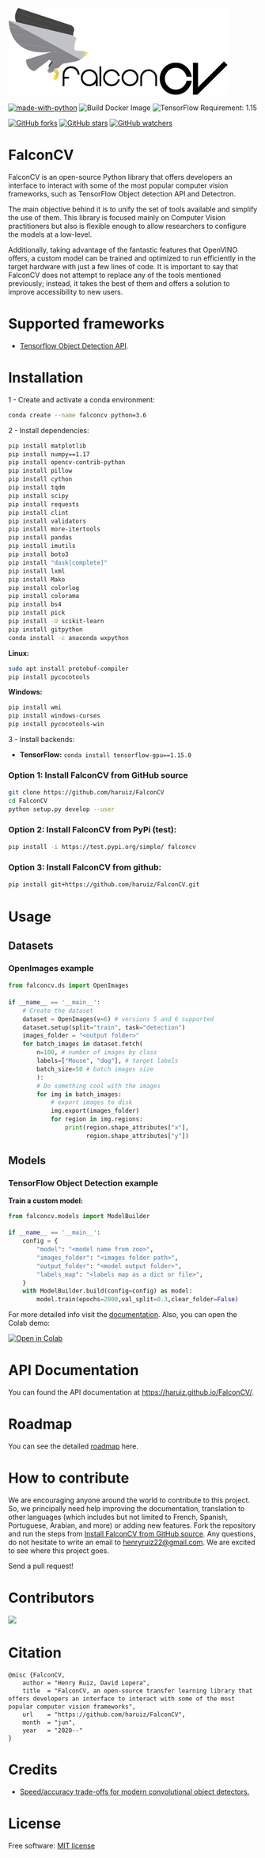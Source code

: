 ![FalconCV Logo](assets/logo.png)

[![made-with-python](https://img.shields.io/badge/Made%20with-Python-1f425f.svg)](https://www.python.org/)
![Build Docker Image](https://github.com/haruiz/FalconCV/workflows/Build%20Docker%20Image/badge.svg)
![TensorFlow Requirement: 1.15](https://img.shields.io/badge/TensorFlow%20Requirement-1.15-brightgreen)

[![GitHub forks](https://img.shields.io/github/forks/haruiz/FalconCV.svg?style=social&label=Fork&maxAge=86400)](https://GitHub.com/haruiz/FalconCV/network/)
[![GitHub stars](https://img.shields.io/github/stars/haruiz/FalconCV.svg?style=social&label=Star&maxAge=86400)](https://GitHub.com/haruiz/FalconCV/stargazers/)
[![GitHub watchers](https://img.shields.io/github/watchers/haruiz/FalconCV.svg?style=social&label=Watch&maxAge=86400)](https://GitHub.com/haruiz/FalconCV/watchers/)

# FalconCV

FalconCV is an open-source Python library that offers developers an interface to interact with some of the most popular computer vision frameworks, such as TensorFlow Object detection API and Detectron.

The main objective behind it is to unify the set of tools available and simplify the use of them. This library is focused mainly on Computer Vision practitioners but also is flexible enough to allow researchers to configure the models at a low-level.

Additionally, taking advantage of the fantastic features that OpenVINO offers, a custom model can be trained and optimized to run efficiently in the target hardware with just a few lines of code. It is important to say that FalconCV does not attempt to replace any of the tools mentioned previously; instead, it takes the best of them and offers a solution to improve accessibility to new users.

# Supported frameworks

- [Tensorflow Object Detection API](https://github.com/tensorflow/models/tree/master/research/object_detection).

# Installation

1 - Create and activate a conda environment:

```bash
conda create --name falconcv python=3.6
```
2 - Install dependencies:

```bash
pip install matplotlib
pip install numpy==1.17
pip install opencv-contrib-python
pip install pillow
pip install cython
pip install tqdm
pip install scipy
pip install requests
pip install clint
pip install validators
pip install more-itertools
pip install pandas
pip install imutils
pip install boto3
pip install "dask[complete]"
pip install lxml
pip install Mako
pip install colorlog
pip install colorama
pip install bs4
pip install pick
pip install -U scikit-learn
pip install gitpython
conda install -c anaconda wxpython
```

**Linux:**

```bash
sudo apt install protobuf-compiler
pip install pycocotools
```

**Windows:**

```bash
pip install wmi
pip install windows-curses
pip install pycocotools-win
```

3 - Install backends:

- **TensorFlow:** `conda install tensorflow-gpu==1.15.0`


### Option 1: Install FalconCV from GitHub source

```bash
git clone https://github.com/haruiz/FalconCV
cd FalconCV
python setup.py develop --user
```

### Option 2: Install FalconCV from PyPi (test):

```bash
pip install -i https://test.pypi.org/simple/ falconcv
```

### Option 3: Install FalconCV from github:

```bash
pip install git+https://github.com/haruiz/FalconCV.git
```


# Usage

## Datasets

### OpenImages example

```python
from falconcv.ds import OpenImages

if __name__ == '__main__':
    # Create the dataset
    dataset = OpenImages(v=6) # versions 5 and 6 supported
    dataset.setup(split="train", task="detection")
    images_folder = "<output folder>"
    for batch_images in dataset.fetch(
        n=100, # number of images by class
        labels=["Mouse", "dog"], # target labels
        batch_size=50 # batch images size
        ):
        # Do something cool with the images
        for img in batch_images:
            # export images to disk
            img.export(images_folder)
            for region in img.regions:
                print(region.shape_attributes["x"],
                      region.shape_attributes["y"])
```

## Models

### TensorFlow Object Detection example

**Train a custom model:**

```python
from falconcv.models import ModelBuilder

if __name__ == '__main__':
    config = {
        "model": "<model name from zoo>",
        "images_folder": "<images folder path>",
        "output_folder": "<model output folder>",
        "labels_map": "<labels map as a dict or file>",
    }
    with ModelBuilder.build(config=config) as model:
        model.train(epochs=2000,val_split=0.3,clear_folder=False)
```

For more detailed info visit the [documentation](https://haruiz.github.io/FalconCV/).
Also, you can open the Colab demo:

[![Open in Colab](https://colab.research.google.com/assets/colab-badge.svg)](https://colab.research.google.com/drive/1Q_l7RsAFiITJVj8yOMLR0yVNf97T7r43)

# API Documentation

You can found the API documentation at <https://haruiz.github.io/FalconCV/>.

# Roadmap

You can see the detailed [roadmap](https://github.com/haruiz/FalconCV/projects/1) here.

# How to contribute

We are encouraging anyone around the world to contribute to this project. So, we principally need help improving the documentation, translation to other languages (which includes but not limited to French, Spanish, Portuguese, Arabian, and more) or adding new features.
Fork the repository and run the steps from [Install FalconCV from GitHub source](#option-1-install-falconcv-from-github-source). Any questions, do not hesitate to write an email to henryruiz22@gmail.com. We are excited to see where this project goes.

Send a pull request!

# Contributors
<a href="https://github.com/haruiz/FalconCV/graphs/contributors">
  <img src="https://contributors-img.web.app/image?repo=haruiz/FalconCV" />
</a>

# Citation

```commandline
@misc {FalconCV,
    author = "Henry Ruiz, David Lopera",
    title  = "FalconCV, an open-source transfer learning library that offers developers an interface to interact with some of the most popular computer vision frameworks",
    url    = "https://github.com/haruiz/FalconCV",
    month  = "jun",
    year   = "2020--"
}
```
# Credits
- [Speed/accuracy trade-offs for modern convolutional object detectors.](https://arxiv.org/abs/1611.10012)

# License
Free software: [MIT license](LICENSE)
